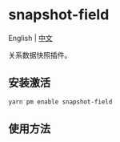 # snapshot-field

English | [中文](./README.zh-CN.md)

关系数据快照插件。

## 安装激活

```bash
yarn pm enable snapshot-field
```

## 使用方法
